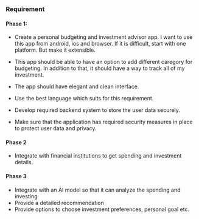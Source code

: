 ### Requirement

#### Phase 1:
* Create a personal budgeting and investment advisor app. I want to use this app from android, ios and browser. If it is difficult, start with one platform. But make it extensible.

* This app should be able to have an option to add different caregory for budgeting. In addition to that, it should have a way to track all of my investment.

* The app should have elegant and clean interface.

* Use the best language which suits for this requirement.

* Develop required backend system to store the user data securely.

* Make sure that the application has required security measures in place to protect user data and privacy.


#### Phase 2
* Integrate with financial institutions to get spending and investment details.

#### Phase 3
* Integrate with an AI model so that it can analyze the spending and investing
* Provide a detailed recommendation
* Provide options to choose investment preferences, personal goal etc.


